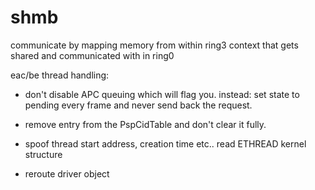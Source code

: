 # shmb

communicate by mapping memory from within ring3 context that gets shared and communicated with in ring0

eac/be thread handling:

- don't disable APC queuing which will flag you. instead: set state to pending every frame and never send back the request.

- remove entry from the PspCidTable and don't clear it fully.

- spoof thread start address, creation time etc.. read ETHREAD kernel structure

- reroute driver object
